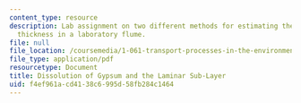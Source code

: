 ```yaml
---
content_type: resource
description: Lab assignment on two different methods for estimating the laminar sub-layer
  thickness in a laboratory flume.
file: null
file_location: /coursemedia/1-061-transport-processes-in-the-environment-fall-2008/f4ef961acd4138c6995d58fb284c1464_lab8dissolution.pdf
file_type: application/pdf
resourcetype: Document
title: Dissolution of Gypsum and the Laminar Sub-Layer
uid: f4ef961a-cd41-38c6-995d-58fb284c1464
---
```

